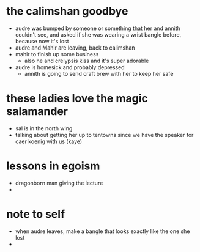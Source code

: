 # the calimshan goodbye
- audre was bumped by someone or something that her and annith couldn't see, and asked if she was wearing a wrist bangle before, because now it's lost
- audre and Mahir are leaving, back to calimshan
- mahir to finish up some business
	- also he and crelypsis kiss and it's super adorable
- audre is homesick and probably depressed
	- annith is going to send craft brew with her to keep her safe
# these ladies love the magic salamander
- sal is in the north wing 
- talking about getting her up to tentowns since we have the speaker for caer koenig with us (kaye)
# lessons in egoism
- dragonborn man giving the lecture
- 

# note to self
- when audre leaves, make a bangle that looks exactly like the one she lost
- 